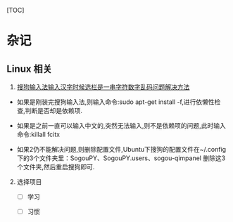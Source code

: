 [TOC]

# 杂记

## Linux 相关 

1.  [搜狗输入法输入汉字时候选栏是一串字符数字乱码问题解决方法](<https://blog.csdn.net/jiangjiang_jian/article/details/81122334>)

   - 如果是刚装完搜狗输入法,则输入命令:sudo apt-get install -f,进行依懒性检查,判断是否却是依赖项.

   - 如果是之前一直可以输入中文的,突然无法输入,则不是依赖项的问题,此时输入命令:killall fcitx

   - 如果2仍不能解决问题,则删除配置文件,Ubuntu下搜狗的配置文件在~/.config下的3个文件夹里：SogouPY、SogouPY.users、sogou-qimpanel   删除这3个文件夹,然后重启搜狗即可.

2. 选择项目

   - [ ] 学习
   - [ ] 习惯

   